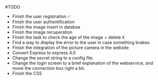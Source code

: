 #TODO

* Finish the user registration :white_check_mark:
* Finish the user authentification
* Finish the image insert in databse
* Finish the image recuperation
* Finish the task to check the age of the image + delete it
* Find a way to display the error to the user in case something brakes.
* Finish the integration of the picture camera in the website
* Convert Express to express 4.0
* Change the secret string to a config file.
* Change the login screen to a brief explanation of the webservice, and move the connection box right a bit.
* Finish the CSS
